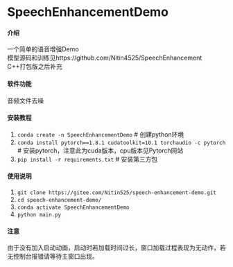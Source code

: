 # SpeechEnhancementDemo

#### 介绍
一个简单的语音增强Demo  
模型源码和训练见https://github.com/Nitin4525/SpeechEnhancement  
C++打包版之后补充

#### 软件功能
音频文件去噪

#### 安装教程
1.  `conda create -n SpeechEnhancementDemo`  # 创建python环境
2.  `conda install pytorch==1.8.1 cudatoolkit=10.1 torchaudio -c pytorch`  # 安装pytorch，注意此为cuda版本，cpu版本见Pytorch网站
3.  `pip install -r requirements.txt`  # 安装第三方包

#### 使用说明

1.  `git clone https://gitee.com/Nitin525/speech-enhancement-demo.git`
2.  `cd speech-enhancement-demo/`
3.  `conda activate SpeechEnhancementDemo`
4.  `python main.py`

#### 注意
由于没有加入启动动画，启动时若加载时间过长，窗口加载过程表现为无动作，若无控制台报错请等待主窗口出现。

